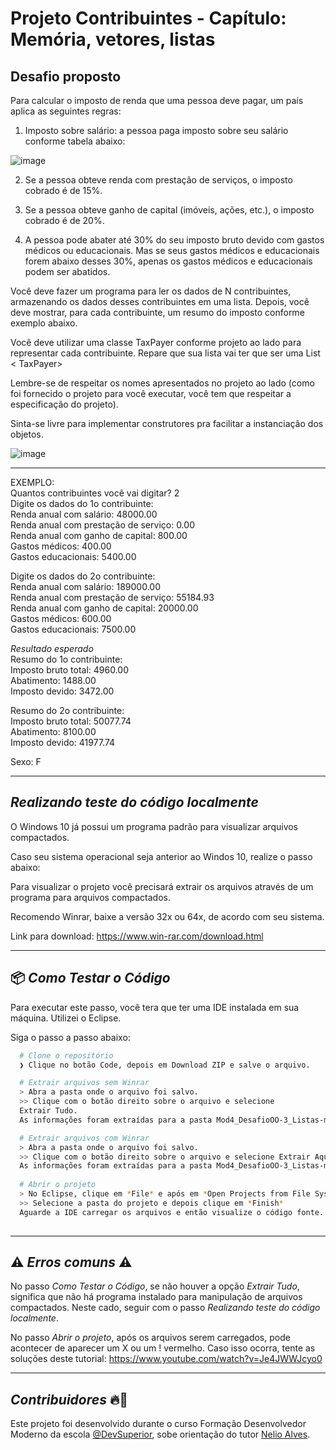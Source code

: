 # Projeto Contribuintes - Capítulo: Memória, vetores, listas
## Desafio proposto
Para calcular o imposto de renda que uma pessoa deve pagar, um país aplica as seguintes regras:
1) Imposto sobre salário: a pessoa paga imposto sobre seu salário conforme tabela abaixo:

![image](https://user-images.githubusercontent.com/88738577/210085933-5de3c310-ab1a-47c2-9382-6e051f86cf76.png)

2) Se a pessoa obteve renda com prestação de serviços, o imposto cobrado é de 15%.

3) Se a pessoa obteve ganho de capital (imóveis, ações, etc.), o imposto cobrado é de 20%.

4) A pessoa pode abater até 30% do seu imposto bruto devido com gastos médicos ou educacionais. Mas se seus gastos médicos e educacionais forem abaixo desses 30%, 
apenas os gastos médicos e educacionais podem ser abatidos.

Você deve fazer um programa para ler os dados de N contribuintes, armazenando os dados desses contribuintes em uma lista. Depois, você deve mostrar, para
cada contribuinte, um resumo do imposto conforme exemplo abaixo. 

Você deve utilizar uma classe TaxPayer conforme projeto ao lado para representar cada contribuinte. Repare que sua lista vai ter que ser uma List < TaxPayer> 

Lembre-se de respeitar os nomes apresentados no projeto ao lado (como foi fornecido o projeto para você executar, você tem que respeitar a especificação do projeto).

Sinta-se livre para implementar construtores pra facilitar a instanciação dos objetos.

![image](https://user-images.githubusercontent.com/88738577/210086288-3731d97c-34a8-475d-b42a-57a1a528cc24.png)

---
EXEMPLO: <br>
Quantos contribuintes você vai digitar? 2 <br>
Digite os dados do 1o contribuinte: <br>
Renda anual com salário: 48000.00 <br>
Renda anual com prestação de serviço: 0.00 <br>
Renda anual com ganho de capital: 800.00 <br>
Gastos médicos: 400.00 <br>
Gastos educacionais: 5400.00 <br>

Digite os dados do 2o contribuinte: <br>
Renda anual com salário: 189000.00 <br>
Renda anual com prestação de serviço: 55184.93 <br>
Renda anual com ganho de capital: 20000.00 <br>
Gastos médicos: 600.00 <br>
Gastos educacionais: 7500.00 <br>

*Resultado esperado* <br>
Resumo do 1o contribuinte: <br>
Imposto bruto total: 4960.00 <br>
Abatimento: 1488.00 <br>
Imposto devido: 3472.00 <br>

Resumo do 2o contribuinte: <br>
Imposto bruto total: 50077.74 <br>
Abatimento: 8100.00 <br>
Imposto devido: 41977.74 <br>


Sexo: F <br>

---
## *Realizando teste do código localmente* 
O Windows 10 já possui um programa padrão para visualizar arquivos compactados.

Caso seu sistema operacional seja anterior ao Windos 10, realize o passo abaixo:

Para visualizar o projeto você precisará extrair os arquivos através de um programa para arquivos compactados.

Recomendo Winrar, baixe a versão 32x ou 64x, de acordo com seu sistema.

Link para download:
https://www.win-rar.com/download.html

---
## 📦️ *Como Testar o Código*
Para executar este passo, você tera que ter uma IDE instalada em sua máquina. Utilizei o Eclipse.


Siga o passo a passo abaixo:
```bash
  # Clone o repositório
  ❯ Clique no botão Code, depois em Download ZIP e salve o arquivo.

  # Extrair arquivos sem Winrar
  > Abra a pasta onde o arquivo foi salvo.
  >> Clique com o botão direito sobre o arquivo e selecione
  Extrair Tudo.
  As informações foram extraídas para a pasta Mod4_DesafioOO-3_Listas-main.

  # Extrair arquivos com Winrar
  > Abra a pasta onde o arquivo foi salvo.
  >> Clique com o botão direito sobre o arquivo e selecione Extrair Aqui (Extract Here).
  As informações foram extraídas para a pasta Mod4_DesafioOO-3_Listas-main.
  
  # Abrir o projeto
  > No Eclipse, clique em *File* e após em *Open Projects from File System...*
  >> Selecione a pasta do projeto e depois clique em *Finish*
  Aguarde a IDE carregar os arquivos e então visualize o código fonte.
  
```

---
## ⚠️ *Erros comuns* ⚠️

No passo *Como Testar o Código*, se não houver a opção *Extrair Tudo*, significa que não há programa instalado para manipulação de arquivos compactados.
Neste cado, seguir com o passo *Realizando teste do código localmente*.

No passo *Abrir o projeto*, após os arquivos serem carregados, pode acontecer de aparecer um X ou um ! vermelho. Caso isso ocorra, tente as soluções deste
tutorial: https://www.youtube.com/watch?v=Je4JWWJcyo0

---
## *Contribuidores* 🔥👊
Este projeto foi desenvolvido durante o curso Formação Desenvolvedor Moderno da escola [@DevSuperior](https://devsuperior.com.br), sobe orientação do tutor [Nelio Alves](https://www.linkedin.com/in/nelio-alves/?originalSubdomain=br).



